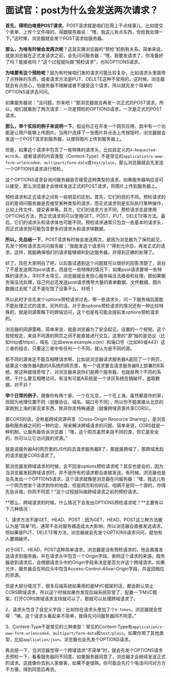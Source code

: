 # 面试官：post为什么会发送两次请求？

**首先，得明白啥是POST请求**。POST请求就是咱们在网上干点啥事儿，比如提交个表单、上传个文件啥的，得跟服务器说：“嘿，我这儿有点东西，你给我处理一下。”这时候，浏览器就会发个POST请求给服务器。

**那么，为啥有时候会发两次呢**？这其实跟浏览器的“预检”机制有关系。简单来说，就是浏览器在正式发请求之前，会先问问服务器：“嘿，我要发请求了，你准备好了吗？能接收吗？”这个过程就叫做“预检请求”，也叫OPTIONS请求。

**为啥要有这个预检呢**？因为有时候咱们发的请求可能比较复杂，比如请求头里面带了点特殊的东西，或者请求方法是PUT、DELETE这种不常用的。这时候，浏览器就会有点担心，怕服务器不理解或者不接受这个请求，所以就先发个简单的OPTIONS请求去问问。

如果服务器说：“没问题，你来吧！”那浏览器就会再发一次正式的POST请求。所以，咱们就看到了两次请求：一次是预检的OPTIONS请求，一次是正式的POST请求。

**那么，举个实际的例子来说明一下**。假设你正在开发一个网页应用，其中有一个功能是让用户能够上传图片。当用户选择了一张图片并点击上传按钮时，浏览器就会发送一个POST请求到服务器，以便将图片上传到服务器上。

但是，如果这个请求中包含了一些特殊的请求头，比如自定义的`X-Requested-With`头，或者请求的内容类型（Content-Type）不是常见的`application/x-www-form-urlencoded`、`multipart/form-data`或`text/plain`，那么浏览器就会先发送一个OPTIONS请求进行预检。

这个OPTIONS请求会询问服务器是否接受这种类型的请求。如果服务器响应说可以接受，那么浏览器才会继续发送正式的POST请求，将图片上传到服务器上。

预检请求和正式请求之间有一些明显的区别。首先，它们的目的不同。预检请求的目的是询问服务器是否接受某种类型的请求，而正式请求则是实际执行某种操作，比如上传文件、提交表单等。其次，它们的请求方法不同。预检请求总是使用OPTIONS方法，而正式请求则可以使用GET、POST、PUT、DELETE等方法。最后，它们的请求头和请求体也可能不同。预检请求通常只包含一些基本的请求头，而正式请求则可能包含更多的请求头和请求体数据。

**所以，先总结一下**，POST请求有时候会发送两次，是因为浏览器为了保险起见，先发个预检请求去问问服务器：“我能发这个请求吗？”得到允许后，再发正式的请求。这样，就能确保咱们的请求能够顺利到达服务器，并得到正确的处理了。

好了，现在大家明白了吧，以后面试遇到这个问题就可以很好的回答清楚了，说白了不是发送两次post请求，而是在一些特殊的情况下，如果post请求要带一些特殊的请求头，平时不太常见，浏览器就会发担心服务端没法接收和处理，那如果服务端没法处理，自己何必还发送post请求携带大量的表单数据、文件数据、图片数据过去呢？这不是吃饱了没事干么，对吧！

所以此时才会先发个options预检请求过去，带一些请求头，问一下服务端后面能不能处理正式的请求。另外的话，对于发options预检请求的情况还有一种比较特殊的，就是同源策略下的跨域访问，这个也是有可能会提前发options预检请求的。

浏览器的同源策略，简单来说，就是浏览器为了安全起见，设置的一个规矩。这个规矩规定，来自不同源的网页之间不能直接进行交互。这里的“源”指的是协议（比如http或https）、域名（比如www.example.com）和端口号（比如80或443）这三者的组合。只要这三者中有任何一个不同，就认为是不同的源。

那不同的源肯定不能互相瞎请求啊，比如说浏览器请求服务器A返回了一个网页，结果这个服务器A跑的A系统的网页里，有一个请求要去请求服务器B上部署的B系统，那这种就很奇怪了，对浏览器来说你们是两个服务器，也就是两个不同的系统，干什么要互相瞎访问，有没有可能A系统是一个涉灰系统在搞破坏，盗取数据，对不对？

**举个日常的例子**，就像你有两个家，一个在北京，一个在上海。虽然都是你的家，但因为地理位置不同（就像协议、域名、端口号不同），所以你不能直接从北京的家跑到上海的家去拿东西，除非你走特殊通道（就像跨域资源共享CORS）。

那CORS的话，全称是跨域资源共享（Cross-Origin Resource Sharing），是浏览器和服务器之间的一种约定，用来解决跨域请求的问题。简单来说，CORS就是一种机制，让服务器告诉浏览器：“嘿，这个网页虽然来自不同的源，但它是安全的，你可以让它访问我的资源。”

就是说服务器A的网页里的JS代码去请求服务器B了，那就是跨域了，那跨域发起的请求就是CORS请求了。

那浏览器发跨域请求的时候，会不回发options预检请求呢？其实也是会的，因为当浏览器发起跨域请求时，并不是所有的请求都会直接发送。有时候，浏览器也是会先发出一个OPTIONS请求，这个请求就像是浏览器在问服务器：“嘿，我这儿有一个网页想发个请求到你的地盘，但是网页和你的话，咱俩不是同一个源的，你得先告诉我，你同不同意？”这个过程就叫做跨域请求之前的预检请求。

**那么，跨域请求的时候，什么情况下会发出OPTIONS预检请求呢？**主要有以下几种情况：

1、请求方法不是GET、HEAD、POST：因为GET、HEAD、POST这三种方法被认为是“简单”的，通常不会对服务器造成太大影响，所以浏览器会直接发送请求。但如果是PUT、DELETE等方法，浏览器就会先发个OPTIONS请求问问，就怕有人要搞破坏。

对于GET、HEAD、POST这种简单请求，浏览器是没有预检请求的，他会直接发送请求到服务器，并在请求头中包含一个Origin字段，表明这个请求的来源。服务器收到请求后，会根据请求头中的Origin字段来决定是否允许这个跨域请求。如果允许，服务器会在响应头中包含Access-Control-Allow-Origin字段，并返回相应的资源。

但是大部分情况下，很多后端系统如果用的是MVC框架的话，都会默认禁止CORS跨域请求，所以这个时候如果你发现后端系统异常了，配置一下MVC框架，打开CORS跨域请求支持就可以了，那就可以处理跨域请求了。

2、请求头包含了自定义字段：比如你在请求头里加了个`X-Token`，浏览器就会觉得：“咦，这个请求头看起来不简单，我得先问问服务器同不同意。”

3、Content-Type不是常见的三种类型：常见的Content-Type有`application/x-www-form-urlencoded`、`multipart/form-data`和`text/plain`。如果你用了其他类型，比如`application/json`，浏览器也会先发个OPTIONS请求。

再总结一下，当浏览器觉得一个跨域请求“不简单”时，就会先发个OPTIONS请求去预检一下，看看服务器同不同意。如果服务器同意了，浏览器才会继续发送正式的请求。这就像你去别人家做客，如果不是很熟，你可能会先打个电话问问对方方不方便，得到同意后再去。